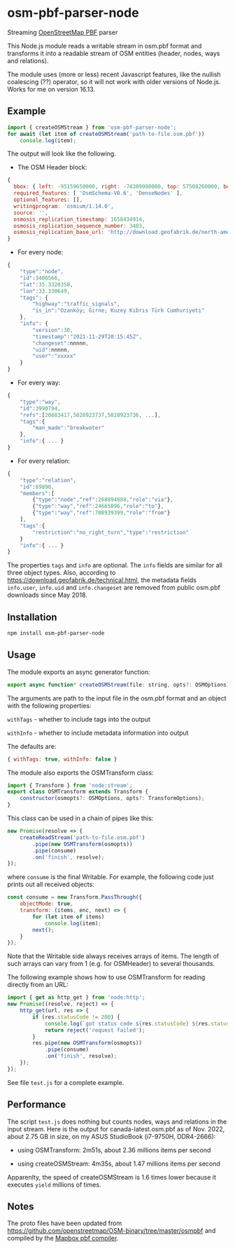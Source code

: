 # osm-pbf-parser-node

Streaming [OpenStreetMap PBF](https://wiki.openstreetmap.org/wiki/PBF_Format) parser

This Node.js module reads a writable stream in osm.pbf format and transforms it
into a readable stream of OSM entities (header, nodes, ways and relations).

The module uses (more or less) recent Javascript features, like
the nullish coalescing (??) operator, so it will not work with
older versions of Node.js. Works for me on version 16.13.

## Example

```javascript
import { createOSMStream } from 'osm-pbf-parser-node';
for await (let item of createOSMStream('path-to-file.osm.pbf'))
    console.log(item);
```
The output will look like the following.
* The OSM Header block:
```javascript
{
  bbox: { left: -95159650000, right: -74309980000, top: 57508260000, bottom: 41637700000 },
  required_features: [ 'OsmSchema-V0.6', 'DenseNodes' ],
  optional_features: [],
  writingprogram: 'osmium/1.14.0',
  source: '',
  osmosis_replication_timestamp: 1658434914,
  osmosis_replication_sequence_number: 3403,
  osmosis_replication_base_url: 'http://download.geofabrik.de/north-america/canada/ontario-updates'
}
```
* For every node:
```javascript
{
    "type":"node",
    "id":3406566,
    "lat":35.3320358,
    "lon":33.330649,
    "tags": {
        "highway":"traffic_signals",
        "is_in":"Ozanköy; Girne; Kuzey Kıbrıs Türk Cumhuriyeti"
    },
    "info": {
        "version":30,
        "timestamp":"2021-11-29T20:15:45Z",
        "changeset":nnnnn,
        "uid":nnnnn,
        "user":"xxxxx"
    }
}
```

* For every way:
```javascript
{
    "type":"way",
    "id":3990794,
    "refs":[20883417,5028923737,5028923736, ...],
    "tags":{
        "man_made":"breakwater"
    },
    "info":{ ... }
}
```

* For every relation:
```javascript
{
    "type":"relation",
    "id":69898,
    "members":[
        {"type":"node","ref":268094888,"role":"via"},
        {"type":"way","ref":24665096,"role":"to"},
        {"type":"way","ref":708939399,"role":"from"}
    ],
    "tags":{
        "restriction":"no_right_turn","type":"restriction"
    }
    "info":{ ... }
}
```
The properties `tags` and `info` are optional.
The `info` fields are similar for all three object types.
Also, according to https://download.geofabrik.de/technical.html, the metadata
fields `info.user`, `info.uid` and `info.changeset`
are removed from public osm.pbf downloads since May 2018.

## Installation

```bash
npm install osm-pbf-parser-node
```

## Usage

The module exports an async generator function:
```javascript
export async function* createOSMStream(file: string, opts?: OSMOptions): void;
```
The arguments are path to the input file in the osm.pbf format
and an object with the following properties:

`withTags` - whether to include tags into the output

`withInfo` - whether to include metadata information into output

The defaults are:
```javascript
{ withTags: true, withInfo: false }
```

The module also exports the OSMTransform class:
```javascript
import { Transform } from 'node:stream';
export class OSMTransform extends Transform {
    constructor(osmopts?: OSMOptions, opts?: TransformOptions);
}
```
This class can be used in a chain of pipes like this:
```javascript
new Promise(resolve => {
    createReadStream('path-to-file.osm.pbf')
        .pipe(new OSMTransform(osmopts))
        .pipe(consume)
        .on('finish', resolve);
});

```
where `consume` is the final Writable. For example,
the following code just prints out all received objects:
```javascript
const consume = new Transform.PassThrough({
    objectMode: true,
    transform: (items, enc, next) => {
        for (let item of items)
            console.log(item);
        next();
    }
});
```
Note that the Writable side always receives arrays of items.
The length of such arrays can vary from 1 (e.g. for OSMHeader)
to several thousands.

The following example shows how to use OSMTransform for reading directly from an URL:
```javascript
import { get as http_get } from 'node:http';
new Promise((resolve, reject) => {
    http_get(url, res => {
        if (res.statusCode != 200) {
            console.log(`got status code ${res.statusCode} ${res.statusMessage}`);
            return reject('request failed');
        }
        res.pipe(new OSMTransform(osmopts))
            .pipe(consume)
            .on('finish', resolve);
    });
});
```
See file `test.js` for a complete example.

## Performance

The script `test.js` does nothing but counts nodes, ways and relations
in the input stream. Here is the output for canada-latest.osm.pbf
as of Nov. 2022, about 2.75 GB in size, on my ASUS StudioBook
(i7-9750H, DDR4-2666):

* using OSMTransform: 2m51s, about 2.36 millions items per second

* using createOSMStream: 4m35s, about 1.47 millions items per second

Apparenlty, the speed of createOSMStream is 1.6 times lower because it executes
`yield` millions of times.

## Notes

The proto files have been updated from
https://github.com/openstreetmap/OSM-binary/tree/master/osmpbf
and compiled by the [Mapbox pbf compiler](https://github.com/mapbox/pbf).
